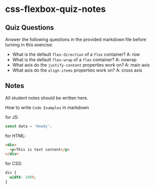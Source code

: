 # css-flexbox-quiz-notes

## Quiz Questions

Answer the following questions in the provided markdown file before turning in this exercise:

- What is the default `flex-direction` of a `flex` container?
  A: row
- What is the default `flex-wrap` of a `flex` container?
  A: nowrap
- What axis do the `justify-content` properties work on?
  A: main axis
- What axis do the `align-items` properties work on?
  A: cross axis

## Notes

All student notes should be written here.

How to write `Code Examples` in markdown

for JS:

```javascript
const data = 'Howdy';
```

for HTML:

```html
<div>
  <p>This is text content</p>
</div>
```

for CSS:

```css
div {
  width: 100%;
}
```
